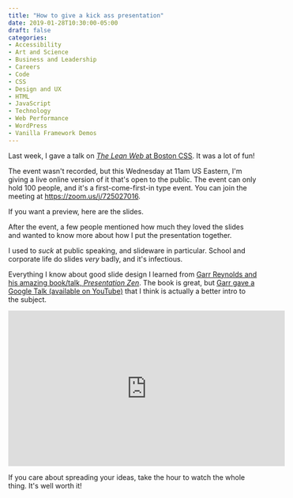```yaml
---
title: "How to give a kick ass presentation"
date: 2019-01-28T10:30:00-05:00
draft: false
categories:
- Accessibility
- Art and Science
- Business and Leadership
- Careers
- Code
- CSS
- Design and UX
- HTML
- JavaScript
- Technology
- Web Performance
- WordPress
- Vanilla Framework Demos
---
```


Last week, I gave a talk on [*The Lean Web* at Boston CSS](https://www.meetup.com/Boston-CSS/events/257820788/). It was a lot of fun!

The event wasn't recorded, but this Wednesday at 11am US Eastern, I'm giving a live online version of it that's open to the public. The event can only hold 100 people, and it's a first-come-first-in type event. You can join the meeting at https://zoom.us/j/725027016.

If you want a preview, here are the slides.

<p><script async class="speakerdeck-embed" data-id="ca8c68b8a6984cd197fa9a5da15c16cc" data-ratio="1.77777777777778" src="//speakerdeck.com/assets/embed.js"></script></p>

After the event, a few people mentioned how much they loved the slides and wanted to know more about how I put the presentation together.

I used to *suck* at public speaking, and slideware in particular. School and corporate life do slides *very* badly, and it's infectious.

Everything I know about good slide design I learned from [Garr Reynolds and his amazing book/talk, *Presentation Zen*](https://www.amazon.com/gp/product/0321811984?ie=UTF8&camp=1789&creativeASIN=0321811984&linkCode=xm2&tag=presentatio00-20). The book is great, but [Garr gave a Google Talk (available on YouTube)](https://www.youtube.com/watch?v=DZ2vtQCESpk) that I think is actually a better intro to the subject.

<div class="fluid-vids"><iframe width="560" height="315" src="https://www.youtube.com/embed/DZ2vtQCESpk" frameborder="0" allow="accelerometer; autoplay; encrypted-media; gyroscope; picture-in-picture" allowfullscreen></iframe></div>

If you care about spreading your ideas, take the hour to watch the whole thing. It's well worth it!